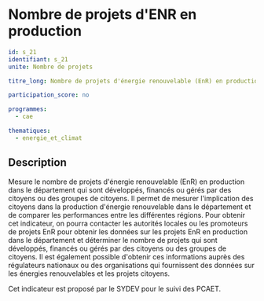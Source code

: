 # Nombre de projets d'ENR en production

```yaml
id: s_21
identifiant: s_21
unite: Nombre de projets

titre_long: Nombre de projets d'énergie renouvelable (EnR) en production

participation_score: no

programmes:
  - cae

thematiques:
  - energie_et_climat
```
## Description
Mesure le nombre de projets d'énergie renouvelable (EnR) en production dans le département qui sont développés, financés ou gérés par des citoyens ou des groupes de citoyens. Il permet de mesurer l'implication des citoyens dans la production d'énergie renouvelable dans le département et de comparer les performances entre les différentes régions.
Pour obtenir cet indicateur, on pourra contacter les autorités locales ou les promoteurs de projets EnR pour obtenir les données sur les projets EnR en production dans le département et déterminer le nombre de projets qui sont développés, financés ou gérés par des citoyens ou des groupes de citoyens. Il est également possible d'obtenir ces informations auprès des régulateurs nationaux ou des organisations qui fournissent des données sur les énergies renouvelables et les projets citoyens.

Cet indicateur est proposé par le SYDEV pour le suivi des PCAET.
